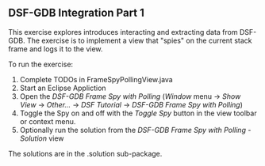 DSF-GDB Integration Part 1
--------------------------

This exercise explores introduces interacting and extracting data from DSF-GDB.
The exercise is to implement a view that "spies" on the current stack frame
and logs it to the view.

To run the exercise:

 1. Complete TODOs in FrameSpyPollingView.java
 2. Start an Eclipse Appliction
 3. Open the _DSF-GDB Frame Spy with Polling_ (_Window_ menu -> _Show View_ -> _Other..._ -> _DSF Tutorial_ -> _DSF-GDB Frame Spy with Polling_)
 4. Toggle the Spy on and off with the _Toggle Spy_ button in the view toolbar or context menu.
 5. Optionally run the solution from the _DSF-GDB Frame Spy with Polling - Solution_ view
 
The solutions are in the .solution sub-package. 
